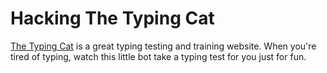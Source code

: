 # Hacking The Typing Cat

[The Typing Cat](https://thetypingcat.com/) is a great typing testing and training website. When you're tired of typing, watch this little bot take a typing test for you just for fun.
